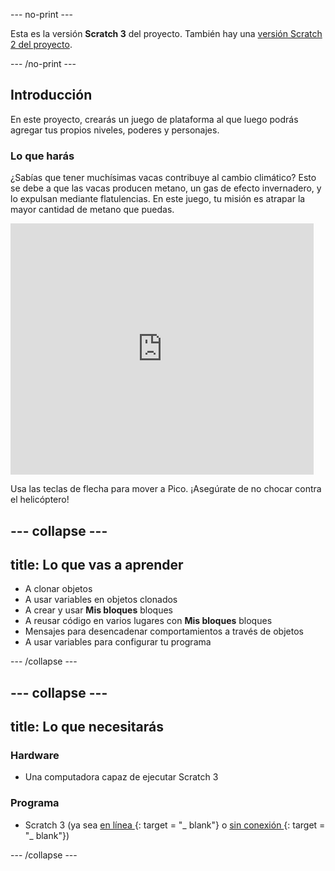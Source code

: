 --- no-print ---

Esta es la versión **Scratch 3** del proyecto. También hay una [versión Scratch 2 del proyecto](https://projects.raspberrypi.org/en/projects/cd-sebento-scratch-3-scratch2).

--- /no-print ---

## Introducción

En este proyecto, crearás un juego de plataforma al que luego podrás agregar tus propios niveles, poderes y personajes.

### Lo que harás

¿Sabías que tener muchísimas vacas contribuye al cambio climático? Esto se debe a que las vacas producen metano, un gas de efecto invernadero, y lo expulsan mediante flatulencias. En este juego, tu misión es atrapar la mayor cantidad de metano que puedas.

<div class="scratch-preview">
  <iframe allowtransparency="true" width="485" height="402" src="https://scratch.mit.edu/projects/embed/219285989/?autostart=false" frameborder="0"></iframe>
</div>

Usa las teclas de flecha para mover a Pico. ¡Asegúrate de no chocar contra el helicóptero!

--- collapse ---
---
title: Lo que vas a aprender
---

+ A clonar objetos
+ A usar variables en objetos clonados
+ A crear y usar **Mis bloques** bloques
+ A reusar código en varios lugares con **Mis bloques** bloques
+ Mensajes para desencadenar comportamientos a través de objetos
+ A usar variables para configurar tu programa

--- /collapse ---

--- collapse ---
---
title: Lo que necesitarás
---

### Hardware

+ Una computadora capaz de ejecutar Scratch 3

### Programa

+ Scratch 3 (ya sea [ en línea ](https://scratch.mit.edu/projects/editor/) {: target = "_ blank"} o [ sin conexión ](https://scratch.mit.edu/download/) {: target = "_ blank"})

--- /collapse ---